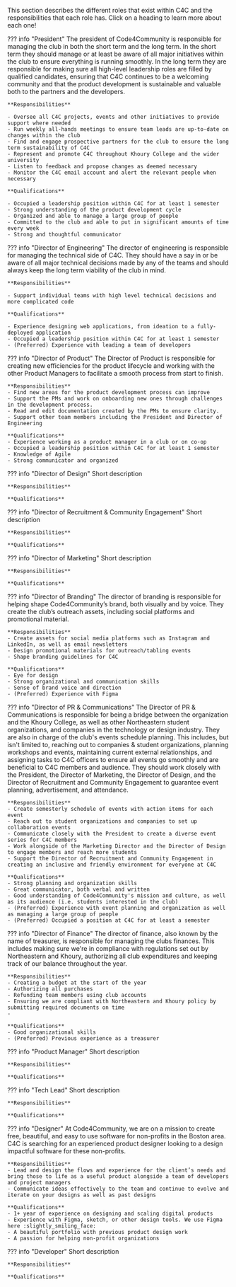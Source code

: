 This section describes the different roles that exist within C4C and the responsibilities that each role has. Click on a heading to learn more about each one!

??? info "President"
    The president of Code4Community is responsible for managing the club in both the short term and the long term. In the short term they should manage or at least be aware of all major initiatives within the club to ensure everything is running smoothly. In the long term they are responsible for making sure all high-level leadership roles are filled by qualified candidates, ensuring that C4C continues to be a welcoming community and that the product development is sustainable and valuable both to the partners and the developers.

    **Responsibilities**

    - Oversee all C4C projects, events and other initiatives to provide support where needed
    - Run weekly all-hands meetings to ensure team leads are up-to-date on changes within the club
    - Find and engage prospective partners for the club to ensure the long term sustainability of C4C
    - Represent and promote C4C throughout Khoury College and the wider university
    - Listen to feedback and propose changes as deemed necessary
    - Monitor the C4C email account and alert the relevant people when necessary

    **Qualifications**

    - Occupied a leadership position within C4C for at least 1 semester
    - Strong understanding of the product development cycle
    - Organized and able to manage a large group of people
    - Committed to the club and able to put in significant amounts of time every week
    - Strong and thoughtful communicator 

??? info "Director of Engineering"
    The director of engineering is responsible for managing the technical side of C4C. They should have a say in or be aware of all major technical decisions made by any of the teams and should always keep the long term viability of the club in mind. 

    **Responsibilities**

    - Support individual teams with high level technical decisions and more complicated code

    **Qualifications**

    - Experience designing web applications, from ideation to a fully-deployed application
    - Occupied a leadership position within C4C for at least 1 semester
    - (Preferred) Experience with leading a team of developers

??? info "Director of Product"
    The Director of Product is responsible for creating new efficiencies for the product lifecycle and working with the other Product Managers to facilitate a smooth process from start to finish.

    **Responsibilities**
    - Find new areas for the product development process can improve
    - Support the PMs and work on onboarding new ones through challenges in the development process.
    - Read and edit documentation created by the PMs to ensure clarity.
    - Support other team members including the President and Director of Engineering
    
    **Qualifications**
    - Experience working as a product manager in a club or on co-op
    - Occupied a leadership position within C4C for at least 1 semester
    - Knowledge of Agile
    - Strong communicator and organized

??? info "Director of Design"
    Short description

    **Responsibilities**

    **Qualifications**

??? info "Director of Recruitment & Community Engagement"
    Short description

    **Responsibilities**

    **Qualifications**

??? info "Director of Marketing"
    Short description

    **Responsibilities**

    **Qualifications**

??? info "Director of Branding"
    The director of branding is responsible for helping shape Code4Community’s brand, both visually and by voice. They create the club’s outreach assets, including social platforms and promotional material.

    **Responsibilities**
    - Create assets for social media platforms such as Instagram and LinkedIn, as well as email newsletters
    - Design promotional materials for outreach/tabling events 
    - Shape branding guidelines for C4C
    
    **Qualifications**
    - Eye for design
    - Strong organizational and communication skills
    - Sense of brand voice and direction
    - (Preferred) Experience with Figma

??? info "Director of PR & Communications"
    The Director of PR & Communications is responsible for being a bridge between the organization and the Khoury College, as well as other Northeastern student organizations, and companies in the technology or design industry. They are also in charge of the club's events schedule planning. This includes, but isn't limited to, reaching out to companies & student organizations, planning workshops and events, maintaining current external relationships, and assigning tasks to C4C officers to ensure all events go smoothly and are beneficial to C4C members and audience. They should work closely with the President, the Director of Marketing, the Director of Design, and the Director of Recruitment and Community Engagement to guarantee event planning, advertisement, and attendance.

    **Responsibilities**
    - Create semesterly schedule of events with action items for each event
    - Reach out to student organizations and companies to set up collaboration events
    - Communicate closely with the President to create a diverse event series for C4C members
    - Work alongside of the Marketing Director and the Director of Design to engage members and reach more students
    - Support the Director of Recruitment and Community Engagement in creating an inclusive and friendly environment for everyone at C4C
    
    **Qualifications**
    - Strong planning and organization skills
    - Great communicator, both verbal and written
    - Good understanding of Code4Community's mission and culture, as well as its audience (i.e. students interested in the club)
    - (Preferred) Experience with event planning and organization as well as managing a large group of people
    - (Preferred) Occupied a position at C4C for at least a semester

??? info "Director of Finance"
    The director of finance, also known by the name of treasurer, is responsible for managing the clubs finances. This includes making sure we're in compliance with regulations set out by Northeastern and Khoury, authorizing all club expenditures and keeping track of our balance throughout the year. 

    **Responsibilities**
    - Creating a budget at the start of the year
    - Authorizing all purchases
    - Refunding team members using club accounts
    - Ensuring we are compliant with Northeastern and Khoury policy by submitting required documents on time
    - 

    **Qualifications**
    - Good organizational skills
    - (Preferred) Previous experience as a treasurer

??? info "Product Manager"
    Short description

    **Responsibilities**

    **Qualifications**

??? info "Tech Lead"
    Short description

    **Responsibilities**

    **Qualifications**

??? info "Designer"
    At Code4Community, we are on a mission to create free, beautiful, and easy to use software for non-profits in the Boston area. C4C is searching for an experienced product designer looking to a design impactful software for these non-profits.

    **Responsibilities**
    - Lead and design the flows and experience for the client’s needs and bring those to life as a useful product alongside a team of developers and project managers
    - Communicate ideas effectively to the team and continue to evolve and iterate on your designs as well as past designs
    
    **Qualifications**
    - 1+ year of experience on designing and scaling digital products
    - Experience with Figma, sketch, or other design tools. We use Figma here :slightly_smiling_face:
    - A beautiful portfolio with previous product design work
    - A passion for helping non-profit organizations

??? info "Developer"
    Short description

    **Responsibilities**

    **Qualifications**